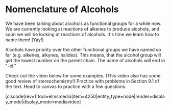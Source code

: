 # Nomenclature of Alcohols

We have been talking about alcohols as functional groups for a while now.  We are currently looking at reactions of alkenes to produce alcohols, and soon we will be looking at reactions of alcohols.  It's time we learn how to name them! (Yay!)

Alcohols have priority over the other functional groups we have named so far (e.g. alkenes, alkynes, halides).  This means, that the alcohol group will get the lowest number on the parent chain.  The name of alcohols will end in "-ol."

Check out the video below for some examples.  (This video also has some good review of stereochemistry!)  Practice with problems in Section 9.1 of the text.  Head to canvas to practice with a few questions.

[ciscode|rev=1|tool=elmsmedia|item=4250|entity_type=node|render=display_mode|display_mode=mediavideo]  